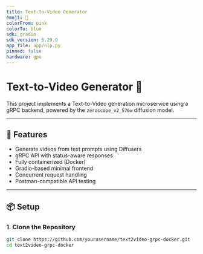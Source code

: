 ```yaml
---
title: Text-to-Video Generator
emoji: 🎥
colorFrom: pink
colorTo: blue
sdk: gradio
sdk_version: 5.29.0
app_file: app/nlp.py
pinned: false
hardware: gpu
---
```


# Text-to-Video Generator 🎥

This project implements a Text-to-Video generation microservice using a gRPC backend, powered by the `zeroscope_v2_576w` diffusion model.

---

## 🚀 Features

- Generate videos from text prompts using Diffusers
- gRPC API with status-aware responses
- Fully containerized (Docker)
- Gradio-based minimal frontend
- Concurrent request handling
- Postman-compatible API testing

---

## 📦 Setup

### 1. Clone the Repository

```bash
git clone https://github.com/yourusername/text2video-grpc-docker.git
cd text2video-grpc-docker